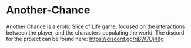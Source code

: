 # Another-Chance
Another Chance is a erotic Slice of Life game, focused on the interactions between the player, and the characters populating the world.
The discord for the project can be found here: https://discord.gg/rjBW7Uj48g
